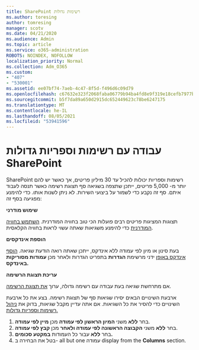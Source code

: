 ```yaml
---
title: SharePoint רשימות גדולות
ms.author: toresing
author: tomresing
manager: scotv
ms.date: 04/21/2020
ms.audience: Admin
ms.topic: article
ms.service: o365-administration
ROBOTS: NOINDEX, NOFOLLOW
localization_priority: Normal
ms.collection: Adm_O365
ms.custom:
- "407"
- "530001"
ms.assetid: ee07bf74-7aeb-4c47-8f5d-f496d6c09d79
ms.openlocfilehash: c67632e323f2068faba06779b94ba4fd8e9f319e18cefb7977bd3038ca770210
ms.sourcegitcommit: b5f7da89a650d2915dc652449623c78be6247175
ms.translationtype: MT
ms.contentlocale: he-IL
ms.lasthandoff: 08/05/2021
ms.locfileid: "53941596"
---
```

# <a name="work-with-large-lists-and-libraries-in-sharepoint"></a>עבודה עם רשימות וספריות גדולות SharePoint

SharePoint רשימות וספריות יכולות להכיל עד 30 מיליון פריטים, אך כאשר יש להם יותר מ- 5,000 פריטים, ייתכן שתצפה בשגיאה סף תצוגת רשימה כאשר תנסה לעבוד איתם. סף זה נקבע כדי לשמור על ביצועי השירות. לא ניתן לשנות אותו. כדי להימנע מפגיעה בסף זה:

**שימוש מודרני**

תצוגות המציגות פריטים רבים פועלות הכי טוב בחוויה המודרנית. [השתמש בחוויה המודרנית](https://support.office.com/article/66dac24b-4177-4775-bf50-3d267318caa9) כדי להימנע משגיאות שאתה עשוי לראות בחוויה הקלאסית.

**הוספת אינדקסים**

בעת סינון או מיון לפי עמודה ללא אינדקס, ייתכן שאתה רואה הודעת שגיאה. [הוסף אינדקס באופן](https://support.office.com/article/f3f00554-b7dc-44d1-a2ed-d477eac463b0) ידני מרשימת **הגדרות** בתפריט הגדרות ולאחר מכן **עמודות מסוריקות באינדקס.**

**עריכת תצוגת הרשימה**

אם מתרחשת שגיאה בעת עבודה עם רשימה גדולה, ערוך [את תצוגת הרשימה](https://support.office.com/article/15916903-e79a-423f-b4e2-02d37e1ff372).

ארבעת השינויים הבאים יסירו שגיאות סף של תצוגת רשימה. בצע את כל ארבעת השינויים כדי להסיר את כל השגיאות. אם אתה עדיין מקבל שגיאות, בדוק את [ניהול רשימות וספריות גדולות.](https://support.office.com/article/B8588DAE-9387-48C2-9248-C24122F07C59)

1. בחר **ללא** משני **המיון הראשון לפי עמודה** מכן **מיין לפי עמודה**.
2. בחר **ללא** משני **הקבוצה הראשונה לפי עמודה ולאחר** מכן **קבץ לפי עמודה**.
3. בחר **ללא** עבור כל העמודות **במקטע סכומים.**
4. בטל את הבחירה ב- all but one עמודה display from the **Columns** section.

